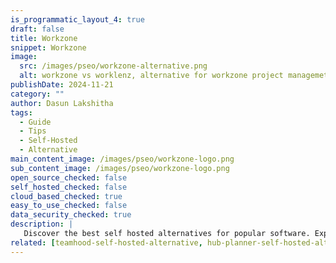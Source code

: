 ```yaml
---
is_programmatic_layout_4: true
draft: false
title: Workzone
snippet: Workzone
image:
  src: /images/pseo/workzone-alternative.png
  alt: workzone vs worklenz, alternative for workzone project managemet tool, task management, resource management, productivity, self-hosted
publishDate: 2024-11-21
category: ""
author: Dasun Lakshitha
tags:
  - Guide
  - Tips
  - Self-Hosted
  - Alternative
main_content_image: /images/pseo/workzone-logo.png
sub_content_image: /images/pseo/workzone-logo.png
open_source_checked: false
self_hosted_checked: false
cloud_based_checked: true
easy_to_use_checked: false
data_security_checked: true
description: |
   Discover the best self hosted alternatives for popular software. Explore our comprehensive guides and find the perfect solution for your needs today.
related: [teamhood-self-hosted-alternative, hub-planner-self-hosted-alternative, trello-self-hosted-alternative, bonsai-self-hosted-alternative]
---
```

